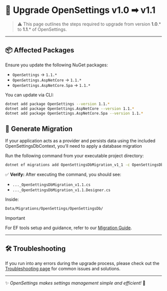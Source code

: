 # 🧭 Upgrade OpenSettings v1.0 ➡ v1.1

> ⚠️ This page outlines the steps required to upgrade from version **1.0**.* to **1.1**.* of OpenSettings.

---

## 📦 Affected Packages

Ensure you update the following NuGet packages:

- `OpenSettings` → `1.1.*`
- `OpenSettings.AspNetCore` → `1.1.*`
- `OpenSettings.AspNetCore.Spa` → `1.1.*`

You can update via CLI:

```bash
dotnet add package OpenSettings --version 1.1.*
dotnet add package OpenSettings.AspNetCore --version 1.1.*
dotnet add package OpenSettings.AspNetCore.Spa --version 1.1.*
```

## 🎢 **Generate Migration**

If your application acts as a provider and persists data using the included OpenSettingsDbContext, you'll need to apply a database migration

Run the following command from your executable project directory:

```sh
dotnet ef migrations add OpenSettingsDbMigration_v1_1 -c OpenSettingsDbContext -o Data/Migrations/OpenSettings/OpenSettingsDb
```

✅ **Verify:** After executing the command, you should see:

- `..._OpenSettingsDbMigration_v1.1.cs`
- `..._OpenSettingsDbMigration_v1.1.Designer.cs`

Inside: 

```sh
Data/Migrations/OpenSettings/OpenSettingsDb/
``` 

> [!IMPORTANT]
> For EF tools setup and guidance, refer to our [Migration Guide](../docs/data-storage-and-migration-guide.md#-database-migrations).    

---

## 🛠 Troubleshooting

If you run into any errors during the upgrade process, please check out the [Troubleshooting page](troubleshooting.md) for common issues and solutions.

---

✨ *OpenSettings makes settings management simple and efficient!* 🚀